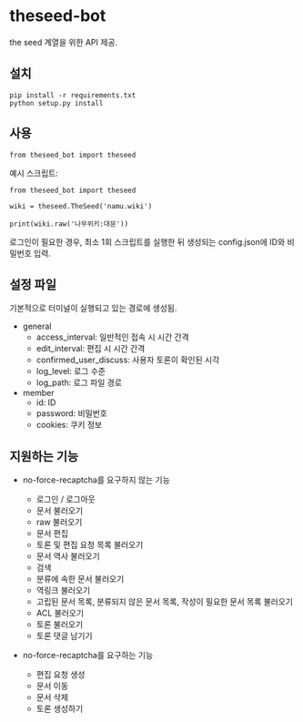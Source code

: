 # theseed-bot

the seed 계열을 위한 API 제공.

## 설치
    pip install -r requirements.txt
    python setup.py install

## 사용
    from theseed_bot import theseed

예시 스크립트:

    from theseed_bot import theseed
    
    wiki = theseed.TheSeed('namu.wiki')
    
    print(wiki.raw('나무위키:대문'))

로그인이 필요한 경우, 최소 1회 스크립트를 실행한 뒤 생성되는 config.json에 ID와 비밀번호 입력.

## 설정 파일
기본적으로 터미널이 실행되고 있는 경로에 생성됨.

* general
    * access_interval: 일반적인 접속 시 시간 간격
    * edit_interval: 편집 시 시간 간격
    * confirmed_user_discuss: 사용자 토론이 확인된 시각
    * log_level: 로그 수준
    * log_path: 로그 파일 경로
* member
    * id: ID
    * password: 비밀번호
    * cookies: 쿠키 정보

## 지원하는 기능

* no-force-recaptcha를 요구하지 않는 기능
    - 로그인 / 로그아웃
    - 문서 불러오기
    - raw 불러오기
    - 문서 편집
    - 토론 및 편집 요청 목록 불러오기
    - 문서 역사 불러오기
    - 검색
    - 분류에 속한 문서 불러오기
    - 역링크 불러오기
    - 고립된 문서 목록, 분류되지 않은 문서 목록, 작성이 필요한 문서 목록 불러오기
    - ACL 불러오기
    - 토론 불러오기
    - 토론 댓글 남기기

* no-force-recaptcha를 요구하는 기능
    - 편집 요청 생성
    - 문서 이동
    - 문서 삭제
    - 토론 생성하기